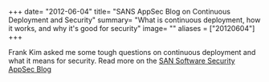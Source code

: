 +++
date= "2012-06-04"
title= "SANS AppSec Blog on Continuous Deployment and Security"
summary= "What is continuous deployment, how it works, and why it's good for security"
image= ""
aliases = ["20120604"]
+++

Frank Kim asked me some tough questions on continuous deployment and
what it means for security.  Read more on the [SAN Software Security
AppSec Blog](http://software-security.sans.org/blog/2012/06/04/ask-the-expert-nick-galbreath)
